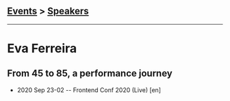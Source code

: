 ## [Events](../README.md) > [Speakers](../speakers.md)
---

# Eva Ferreira

## From 45 to 85, a performance journey
- 2020 Sep 23-02 -- Frontend Conf 2020 (Live) [en]   
